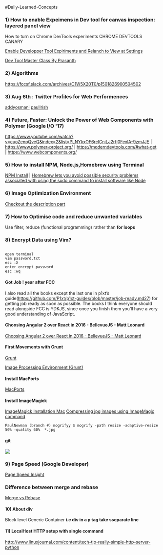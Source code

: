 #Daily-Learned-Concepts

<h3>1) How to enable Expeimens in Dev tool for canvas inspection: layered panel view</h3>

How to turn on Chrome DevTools experiments
CHROME DEVTOOLS CANARY

<a href="chrome://flags">Enable Developper Tool Expiriments and Relanch to View at Settings</a>

<a href="https://www.youtube.com/watch?v=KykP5Z5E4kA">Dev Tool Master Class By Prasanth</a>



<h3>2) Algorithms </h3>

<a href="https://fccsf.slack.com/archives/C1W5X20T0/p1501826900504502">https://fccsf.slack.com/archives/C1W5X20T0/p1501826900504502</a>

<h3>3) Aug 6th : Twitter Profiles for Web Performences </h3>

<a href="https://twitter.com/addyosmani">addyosmani</a>
<a href="https://twitter.com/paul_irish">paulIrish</a>

<h3>4) Future, Faster: Unlock the Power of Web Components with Polymer (Google I/O '17) </h3>

<a href="https://www.youtube.com/watch?v=cuoZenpQveQ&index=2&list=PLNYkxOF6rcICniLJ2rfj0FexlA-9zmJJE">https://www.youtube.com/watch?v=cuoZenpQveQ&index=2&list=PLNYkxOF6rcICniLJ2rfj0FexlA-9zmJJE</a> |
<a href="https://www.polymer-project.org/">https://www.polymer-project.org/</a> | 
<a href="https://moderndevtools.com/#what-get">https://moderndevtools.com/#what-get</a> |
<a href="https://www.webcomponents.org/">https://www.webcomponents.org/</a>

<h3>5) How to install NPM, Node.js,Homebrew using Terminal </h3>

<a  href="https://treehouse.github.io/installation-guides/mac/node-mac.html">NPM Install</a> |
<a href="https://treehouse.github.io/installation-guides/mac/homebrew">Homebrew lets you avoid possible security problems associated with using the sudo command to install software like Node </a>

<h3>6) Image Optimization Environment </h3>

<a href="https://classroom.udacity.com/courses/ud882/lessons/3520939843/concepts/37391188430923">Checkout the description part</a>

<h3>7) How to Optimise code and reduce unwanted variables </h3>

Use filter, reduce (functional programming) rather than <strong>for loops</strong>

<h3>8) Encrypt Data using  Vim?</h3>

~~~

open terminal
vim password.txt
esc :X
enter encrypt password 
esc :wq
~~~

<h4> Got Job ! year after FCC</h4>

I also read all the books except the last one in p1xt’s guide(https://github.com/P1xt/p1xt-guides/blob/master/job-ready.md27) for getting job ready as soon as possible. The books I think everyone should read alongside FCC is YDKJS, since once you finish them you’ll have a very good understanding of JavaScript.

<h4> Choosing Angular 2 over React in 2016 - BellevueJS - Matt Leonard</h4>

<a href="https://www.youtube.com/watch?v=ZxrE3mV8fjc">Choosing Angular 2 over React in 2016 - BellevueJS - Matt Leonard</a>

<h4> First Movements with Grunt</h4>

<a href="https://css-tricks.com/video-screencasts/130-first-moments-grunt/">Grunt </a>

<a href="https://classroom.udacity.com/courses/ud882/lessons/3520939843/concepts/37391188430923">Image Processing Environment (Grunt) </a>

<h4> Install MacPorts</h4>

<a href="https://www.youtube.com/watch?v=N22Ic6ZRPXI"> MacPorts</a>

<h4> Install ImageMagick </h4>

<a href="https://www.youtube.com/watch?v=rszmpxNG67M"> ImageMagick Installation Mac</a>
<a href="https://www.youtube.com/watch?v=-hPleOyZJr4">Compressing jpg images using ImageMagic command</a>
```terminal
PaulNewman (branch #) mogrifyy $ mogrify -path resize -adaptive-resize 50% -quality 60%  *.jpg
```

<h4> git </h4>

<img src="https://i.stack.imgur.com/zUInQ.png"></img>

<h3>9) Page Speed (Google Developer)</h3>

<a href="https://developers.google.com/speed/pagespeed/insights/">Page Speed Insight</a>

<h3> Difference between merge and rebase</h3>

<a href="https://www.youtube.com/watch?v=TymF3DpidJ8&spfreload=5">Merge vs Rebase</a>

<h4>10) About div </h4>

<p> Block level Generic Container <strong>i.e div in a p tag  take sseparate line</strong> </p> 

<h4>11) LocalHost HTTP setup with single command </h4>

<a href="http://www.linuxjournal.com/content/tech-tip-really-simple-http-server-python">http://www.linuxjournal.com/content/tech-tip-really-simple-http-server-python</a>
